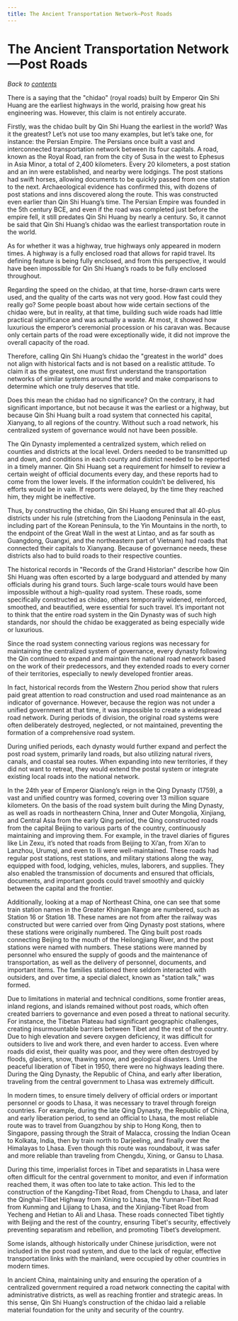 ```yaml
---
title: The Ancient Transportation Network—Post Roads
---
```


# The Ancient Transportation Network—Post Roads

*Back to [contents](./content.md)*

There is a saying that the "chidao" (royal roads) built by Emperor Qin Shi Huang are the earliest highways in the world, praising how great his engineering was. However, this claim is not entirely accurate.

Firstly, was the chidao built by Qin Shi Huang the earliest in the world? Was it the greatest? Let’s not use too many examples, but let’s take one, for instance: the Persian Empire. The Persians once built a vast and interconnected transportation network between its four capitals. A road, known as the Royal Road, ran from the city of Susa in the west to Ephesus in Asia Minor, a total of 2,400 kilometers. Every 20 kilometers, a post station and an inn were established, and nearby were lodgings. The post stations had swift horses, allowing documents to be quickly passed from one station to the next. Archaeological evidence has confirmed this, with dozens of post stations and inns discovered along the route. This was constructed even earlier than Qin Shi Huang’s time. The Persian Empire was founded in the 5th century BCE, and even if the road was completed just before the empire fell, it still predates Qin Shi Huang by nearly a century. So, it cannot be said that Qin Shi Huang’s chidao was the earliest transportation route in the world.

As for whether it was a highway, true highways only appeared in modern times. A highway is a fully enclosed road that allows for rapid travel. Its defining feature is being fully enclosed, and from this perspective, it would have been impossible for Qin Shi Huang’s roads to be fully enclosed throughout.

Regarding the speed on the chidao, at that time, horse-drawn carts were used, and the quality of the carts was not very good. How fast could they really go? Some people boast about how wide certain sections of the chidao were, but in reality, at that time, building such wide roads had little practical significance and was actually a waste. At most, it showed how luxurious the emperor’s ceremonial procession or his caravan was. Because only certain parts of the road were exceptionally wide, it did not improve the overall capacity of the road.

Therefore, calling Qin Shi Huang’s chidao the "greatest in the world" does not align with historical facts and is not based on a realistic attitude. To claim it as the greatest, one must first understand the transportation networks of similar systems around the world and make comparisons to determine which one truly deserves that title.

Does this mean the chidao had no significance? On the contrary, it had significant importance, but not because it was the earliest or a highway, but because Qin Shi Huang built a road system that connected his capital, Xianyang, to all regions of the country. Without such a road network, his centralized system of governance would not have been possible.

The Qin Dynasty implemented a centralized system, which relied on counties and districts at the local level. Orders needed to be transmitted up and down, and conditions in each county and district needed to be reported in a timely manner. Qin Shi Huang set a requirement for himself to review a certain weight of official documents every day, and these reports had to come from the lower levels. If the information couldn’t be delivered, his efforts would be in vain. If reports were delayed, by the time they reached him, they might be ineffective.

Thus, by constructing the chidao, Qin Shi Huang ensured that all 40-plus districts under his rule (stretching from the Liaodong Peninsula in the east, including part of the Korean Peninsula, to the Yin Mountains in the north, to the endpoint of the Great Wall in the west at Lintao, and as far south as Guangdong, Guangxi, and the northeastern part of Vietnam) had roads that connected their capitals to Xianyang. Because of governance needs, these districts also had to build roads to their respective counties.

The historical records in "Records of the Grand Historian" describe how Qin Shi Huang was often escorted by a large bodyguard and attended by many officials during his grand tours. Such large-scale tours would have been impossible without a high-quality road system. These roads, some specifically constructed as chidao, others temporarily widened, reinforced, smoothed, and beautified, were essential for such travel. It’s important not to think that the entire road system in the Qin Dynasty was of such high standards, nor should the chidao be exaggerated as being especially wide or luxurious.

Since the road system connecting various regions was necessary for maintaining the centralized system of governance, every dynasty following the Qin continued to expand and maintain the national road network based on the work of their predecessors, and they extended roads to every corner of their territories, especially to newly developed frontier areas.

In fact, historical records from the Western Zhou period show that rulers paid great attention to road construction and used road maintenance as an indicator of governance. However, because the region was not under a unified government at that time, it was impossible to create a widespread road network. During periods of division, the original road systems were often deliberately destroyed, neglected, or not maintained, preventing the formation of a comprehensive road system.

During unified periods, each dynasty would further expand and perfect the post road system, primarily land roads, but also utilizing natural rivers, canals, and coastal sea routes. When expanding into new territories, if they did not want to retreat, they would extend the postal system or integrate existing local roads into the national network.

In the 24th year of Emperor Qianlong’s reign in the Qing Dynasty (1759), a vast and unified country was formed, covering over 13 million square kilometers. On the basis of the road system built during the Ming Dynasty, as well as roads in northeastern China, Inner and Outer Mongolia, Xinjiang, and Central Asia from the early Qing period, the Qing constructed roads from the capital Beijing to various parts of the country, continuously maintaining and improving them. For example, in the travel diaries of figures like Lin Zexu, it’s noted that roads from Beijing to Xi’an, from Xi’an to Lanzhou, Urumqi, and even to Ili were well-maintained. These roads had regular post stations, rest stations, and military stations along the way, equipped with food, lodging, vehicles, mules, laborers, and supplies. They also enabled the transmission of documents and ensured that officials, documents, and important goods could travel smoothly and quickly between the capital and the frontier.

Additionally, looking at a map of Northeast China, one can see that some train station names in the Greater Khingan Range are numbered, such as Station 16 or Station 18. These names are not from after the railway was constructed but were carried over from Qing Dynasty post stations, where these stations were originally numbered. The Qing built post roads connecting Beijing to the mouth of the Heilongjiang River, and the post stations were named with numbers. These stations were manned by personnel who ensured the supply of goods and the maintenance of transportation, as well as the delivery of personnel, documents, and important items. The families stationed there seldom interacted with outsiders, and over time, a special dialect, known as "station talk," was formed.

Due to limitations in material and technical conditions, some frontier areas, inland regions, and islands remained without post roads, which often created barriers to governance and even posed a threat to national security. For instance, the Tibetan Plateau had significant geographic challenges, creating insurmountable barriers between Tibet and the rest of the country. Due to high elevation and severe oxygen deficiency, it was difficult for outsiders to live and work there, and even harder to access. Even where roads did exist, their quality was poor, and they were often destroyed by floods, glaciers, snow, thawing snow, and geological disasters. Until the peaceful liberation of Tibet in 1950, there were no highways leading there. During the Qing Dynasty, the Republic of China, and early after liberation, traveling from the central government to Lhasa was extremely difficult.

In modern times, to ensure timely delivery of official orders or important personnel or goods to Lhasa, it was necessary to travel through foreign countries. For example, during the late Qing Dynasty, the Republic of China, and early liberation period, to send an official to Lhasa, the most reliable route was to travel from Guangzhou by ship to Hong Kong, then to Singapore, passing through the Strait of Malacca, crossing the Indian Ocean to Kolkata, India, then by train north to Darjeeling, and finally over the Himalayas to Lhasa. Even though this route was roundabout, it was safer and more reliable than traveling from Chengdu, Xining, or Gansu to Lhasa.

During this time, imperialist forces in Tibet and separatists in Lhasa were often difficult for the central government to monitor, and even if information reached them, it was often too late to take action. This led to the construction of the Kangding-Tibet Road, from Chengdu to Lhasa, and later the Qinghai-Tibet Highway from Xining to Lhasa, the Yunnan-Tibet Road from Kunming and Lijiang to Lhasa, and the Xinjiang-Tibet Road from Yecheng and Hetian to Ali and Lhasa. These roads connected Tibet tightly with Beijing and the rest of the country, ensuring Tibet's security, effectively preventing separatism and rebellion, and promoting Tibet’s development.

Some islands, although historically under Chinese jurisdiction, were not included in the post road system, and due to the lack of regular, effective transportation links with the mainland, were occupied by other countries in modern times.

In ancient China, maintaining unity and ensuring the operation of a centralized government required a road network connecting the capital with administrative districts, as well as reaching frontier and strategic areas. In this sense, Qin Shi Huang’s construction of the chidao laid a reliable material foundation for the unity and security of the country.